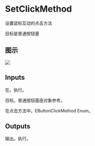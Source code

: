 # SetClickMethod

设置鼠标互动的点击方法

目标是普通按钮基

## 图示

![]($-20221218-18204337.png)

## Inputs

在。执行。

目标。普通按钮基座对象参考。

在点击方法中。EButtonClickMethod Enum。 

## Outputs

输出。执行。
